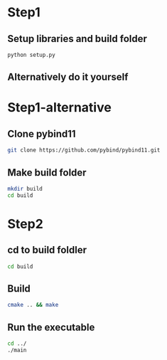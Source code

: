 # Step1
## Setup libraries and build folder
```bash
python setup.py
```

## Alternatively do it yourself

# Step1-alternative
## Clone pybind11
```bash
git clone https://github.com/pybind/pybind11.git
```

## Make build folder
```bash
mkdir build
cd build
```


# Step2
## cd to build foldler
```bash
cd build
```

## Build
```bash
cmake .. && make
```

## Run the executable
```bash
cd ../
./main
```


